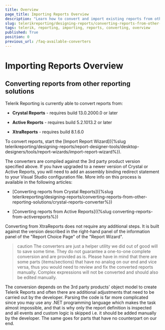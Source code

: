 ```yaml
---
title: Overview 
page_title: Importing Reports Overview
description: "Learn how to convert and import existing reports from other reporting solutions such as 'Crystal Reports', 'Active Reports', and 'XtraReports' to Telerik Reporting."
slug: telerikreporting/designing-reports/converting-reports-from-other-reporting-solutions/overview
tags: telerik, reporting, importing, reports, converting, overview
published: True
position: 0
previous_url: /faq-available-converters
---
```


# Importing Reports Overview


## Converting reports from other reporting solutions

Telerik Reporting is currently able to convert reports from:

* __Crystal Reports__ - requires build 13.0.2000.0 or later

* __Active Reports__ - requires build 5.2.1013.2 or later

* __XtraReports__ - requires build 8.1.6.0

To convert reports, start the [Import Report Wizard]({%slug telerikreporting/designing-reports/report-designer-tools/desktop-designers/tools/report-wizards/import-report-wizard%}).

The converters are compiled against the 3rd party product version specified above. If you have upgraded to a newer version of Crystal or Active Reports, you will need to add an assembly binding redirect statement to your Visual Studio configuration file. More info on this process is available in the following articles:

* [Converting reports from Crystal Reports]({%slug telerikreporting/designing-reports/converting-reports-from-other-reporting-solutions/crystal-reports-converter%})

* [Converting reports from Active Reports]({%slug converting-reports-from-activereports%})  

Converting from XtraReports does not require any additional steps. It is built against the version described in the right-hand panel of the information panel of the "Report Choice Page" of the "Report Wizard".

>caution The converters are just a helper utility we did out of good will to save some time. They do not guarantee a one-to-one complete conversion and are provided as is. Please have in mind that there are some parts (items/sections) that have no analog on our end and vice versa, thus you would need to review and fix the converted reports manually. Complex expressions will not be converted and should also be edited manually.


The conversion depends on the 3rd party products' object model to create Telerik Reports and often there are additional adjustments that need to be carried out by the developer. Parsing the code is far more complicated since you may use any .NET programming language which makes the task almost impossible, and that is why only the report definition is inspected and all events and custom logic is skipped i.e. it should be added manually by the developer. The same goes for parts that have no counterpart on our end.
